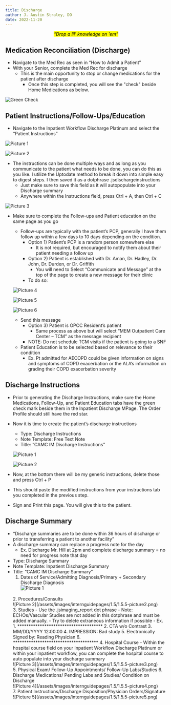 ```yaml
---
title: Discharge
author: J. Austin Straley, DO
date: 2022-11-20
---
```


*<center><mark>“Drop a lil' knowledge on 'em”</mark></center>*

## Medication Reconciliation (Discharge)

- Navigate to the Med Rec as seen in “How to Admit a Patient”<br>
- With your Senior, complete the Med Rec for discharge
    - This is the main opportunity to stop or change medications for the patient after discharge
        - Once this step is completed, you will see the "check" beside Home Medications as below.

![Green Check](/assets/images/internguidepages/1.5/1.5.1-check.png)

## Patient Instructions/Follow-Ups/Education

- Navigate to the Inpatient Workflow Discharge Platinum and select the “Patient Instructions”<br>

![Picture 1](/assets/images/internguidepages/1.5/1.5.2-picture1.png)
<br>

![Picture 2](/assets/images/internguidepages/1.5/1.5.2-picture2.png)
<br>

- The instructions can be done multiple ways and as long as you communicate to the patient what needs to be done, you can do this as you like. I utilize the Uptodate method to break it down into simple easy to digest steps. I then saved it as a dotphrase .jsdischargeinstructions
    - Just make sure to save this field as it will autopopulate into your Discharge summary
    - Anywhere within the Instructions field, press Ctrl + A, then Ctrl + C<br>

![Picture 3](/assets/images/internguidepages/1.5/1.5.2-picture3.png)
<br>

- Make sure to complete the Follow-ups and Patient education on the same page as you go
    - Follow-ups are typically with the patient’s PCP, generally I have them follow up within a few days to 10 days depending on the condition.
        - Option 1) Patient’s PCP is a random person somewhere else
            - It is not required, but encouraged to notify them about their patient needing a follow up
        - Option 2) Patient is established with Dr. Aman, Dr. Hadley, Dr. John, Dr. Durden, or Dr. Griffith
            - You will need to Select “Communicate and Message” at the top of the page to create a new message for their clinic
        - To do so:<br>

    ![Picture 4](/assets/images/internguidepages/1.5/1.5.2-picture4.png)
    <br>

    ![Picture 5](/assets/images/internguidepages/1.5/1.5.2-picture5.png)
    <br>

    ![Picture 6](/assets/images/internguidepages/1.5/1.5.2-picture6.png)
    <br>

    - Send this message
        - Option 3) Patient is OPCC Resident’s patient
            - Same process as above but will select “MEM Outpatient Care Center – TCM” as the message recipient
        - NOTE: Do not schedule TCM visits if the patient is going to a SNF
    - Patient Education is to be selected based on relevance to their condition
        - Ex. Pt admitted for AECOPD could be given information on signs and symptoms of COPD exacerbation or the ALA’s information on grading their COPD exacerbation severity

## Discharge Instructions

- Prior to generating the Discharge Instructions, make sure the Home Medications, Follow-Up, and Patient Education tabs have the green check mark beside them in the Inpatient Discharge MPage. The Order Profile should still have the red star.
- Now it is time to create the patient’s discharge instructions
    - Type: Discharge Instructions
    - Note Template: Free Text Note
    - Title: “CAMC IM Discharge Instructions”<br>

    ![Picture 1](/assets/images/internguidepages/1.5/1.5.3-picture1.png)
    <br>

    ![Picture 2](/assets/images/internguidepages/1.5/1.5.3-picture2.png)
    <br>

- Now, at the bottom there will be my generic instructions, delete those and press Ctrl + P
- This should paste the modified instructions from your instructions tab you completed in the previous step.
- Sign and Print this page. You will give this to the patient.

## Discharge Summary

- “Discharge summaries are to be done within 36 hours of discharge or prior to transferring a patient to another facility”
- A discharge summary can replace a progress note for the day
    - Ex. Discharge Mr. Hill at 2pm and complete discharge summary = no need for progress note that day
- Type: Discharge Summary
- Note Template: Inpatient Discharge Summary
- Title: “CAMC IM Discharge Summary”
    1. Dates of Service/Admitting Diagnosis/Primary + Secondary Discharge Diagnosis<br>
    ![Picture 1](/assets/images/internguidepages/1.5/1.5.5-picture1.png)
    <br>
    2. Procedures/Consults<br>
    ![Picture 2](/assets/images/internguidepages/1.5/1.5.5-picture2.png)
    <br>
    3. Studies
        - Use the .jsimaging_report dot phrase
            - Note: ECHOs/Vascular Studies are not added in this dotphrase and must be added manually.
            - Try to delete extraneous information if possible
                - Ex.
                    1. **************************************
                    2. CTA w/o Contrast
                    3. MM/DD/YYYY 12:00:00
                    4. IMPRESSION: Bad study
                    5. Electronically Signed by: Reading Physician
                    6. **************************************
    4. Hospital Course
        - Within the hospital course field on your Inpatient Workflow Discharge Platinum or within your inpatient workflow, you can complete the hospital course to auto populate into your discharge summary<br>
    ![Picture 3](/assets/images/internguidepages/1.5/1.5.5-picture3.png)
    <br>
    5. Physical Exam/ Follow-Up Appointments/ Follow-Up Labs/Studies
    6. Discharge Medications/ Pending Labs and Studies/ Condition on Discharge<br>
    ![Picture 4](/assets/images/internguidepages/1.5/1.5.5-picture4.png)
    <br>
    7. Patient Instructions/Discharge Disposition/Physician Orders/Signature<br>
    ![Picture 5](/assets/images/internguidepages/1.5/1.5.5-picture5.png)
    <br>
